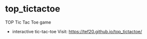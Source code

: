 # top_tictactoe
TOP Tic Tac Toe game
- interactive tic-tac-toe
Visit: https://tef20.github.io/top_tictactoe/

